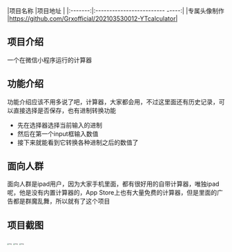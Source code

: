 |项目名称 |项目地址 |
|:-------:|:------------------------- -----:|
|专属头像制作 |https://github.com/Grxofficial/202103530012-YTcalculator|

## 项目介绍

一个在微信小程序运行的计算器

## 功能介绍

功能介绍应该不用多说了吧，计算器，大家都会用，不过这里面还有历史记录，可以直接选择是否保存，也有进制转换功能

- 先在选择器选择当前输入的进制
- 然后在第一个input框输入数值
- 接下来就能看到它转换各种进制之后的数值了

## 面向人群

面向人群是ipad用户，因为大家手机里面，都有很好用的自带计算器，唯独ipad呢，他是没有内置计算器的，App Store上也有大量免费的计算器，但是里面的广告都是群魔乱舞，所以就有了这个项目

## 项目截图



​                 <img src="https://docimg8.docs.qq.com/image/VbE4RAMBmtM04aTVGRDQWQ.png?w=1125&h=2436" alt="img" style="zoom:25%;" />                         <img src="https://docimg6.docs.qq.com/image/vg66EXSVbGc0lgwBgc2wEQ.png?w=1125&h=2436" alt="img" style="zoom: 25%;" />                         <img src="https://docimg2.docs.qq.com/image/v9GNQJxWmLqzbveP5s3c_A.jpeg?w=1125&h=2436" alt="img" style="zoom:25%;" />        
